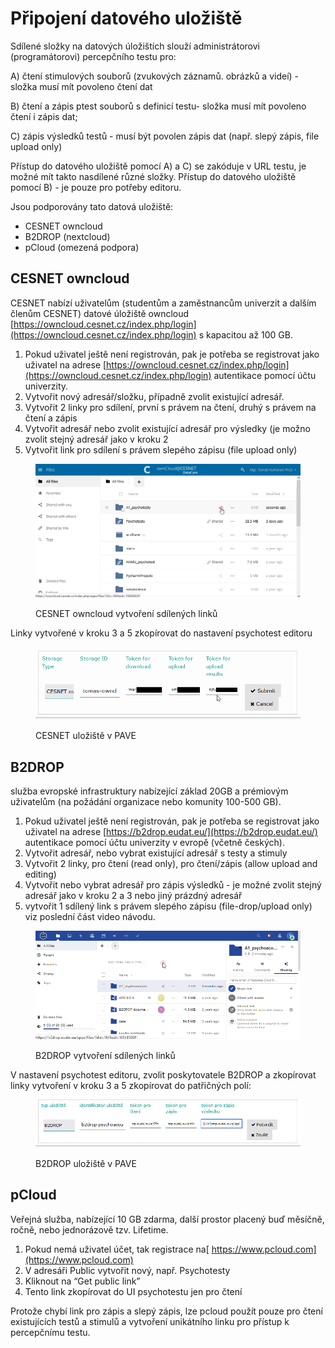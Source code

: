 # Připojení datového uložiště

Sdílené složky na datových úložištích slouží administrátorovi (programátorovi) percepčního testu pro:

A) čtení stimulových souborů (zvukových záznamů. obrázků a videí)  - složka musí mít povoleno čtení dat

B) čtení a zápis ptest souborů s definicí testu- složka musí mít povoleno čtení i zápis dat;

C) zápis výsledků testů - musí být povolen zápis dat (např. slepý zápis, file upload only)

Přístup do datového uložiště pomocí A) a C) se zakóduje v URL testu, je možné mít takto nasdílené různé složky. Přístup do datového uložiště pomocí B) - je pouze pro potřeby editoru.

Jsou podporovány tato datová uložiště:

* CESNET owncloud&#x20;
* B2DROP (nextcloud)
* pCloud (omezená podpora)

## CESNET owncloud

CESNET nabízí uživatelům (studentům a zaměstnancům univerzit a dalším členům CESNET) datové úložiště owncloud [https://owncloud.cesnet.cz/index.php/login](https://owncloud.cesnet.cz/index.php/login) s kapacitou až 100 GB.

1. Pokud uživatel ještě není registrován, pak je potřeba se registrovat jako uživatel na adrese [https://owncloud.cesnet.cz/index.php/login](https://owncloud.cesnet.cz/index.php/login) autentikace pomocí účtu univerzity.
2. Vytvořit nový adresář/složku, případně zvolit existující adresář.
3. Vytvořit 2 linky pro sdílení, první s právem na čtení, druhý s právem na čtení a zápis
4. Vytvořit adresář nebo zvolit existující adresář pro výsledky (je možno zvolit stejný adresář jako v kroku 2
5. Vytvořit link pro sdílení s právem slepého zápisu (file upload only)

<figure><img src="../.gitbook/assets/firefox_wdsI9TECwH.gif" alt=""><figcaption><p>CESNET owncloud vytvoření sdílených linků</p></figcaption></figure>

Linky vytvořené v kroku 3 a 5 zkopírovat do nastavení psychotest editoru

<figure><img src="../.gitbook/assets/firefox_RPk7lpK389.png" alt=""><figcaption><p>CESNET uložiště v PAVE</p></figcaption></figure>



## B2DROP

služba evropské infrastruktury nabízející základ 20GB a prémiovým uživatelům (na požádání organizace nebo komunity 100-500 GB).&#x20;

1. Pokud uživatel ještě není registrován, pak je potřeba se registrovat jako uživatel na adrese [https://b2drop.eudat.eu/](https://b2drop.eudat.eu/) autentikace pomocí účtu univerzity v evropě (včetně českých).&#x20;
2. Vytvořit adresář, nebo vybrat existující adresář s testy a stimuly
3. Vytvořit 2 linky, pro čtení (read only), pro čtení/zápis (allow upload and editing)
4. Vytvořit nebo vybrat adresář pro zápis výsledků - je možné zvolit stejný adresář jako v kroku 2 a 3 nebo jiný prázdný adresář
5. vytvořit 1 sdílený link s právem slepého zápisu (file-drop/upload only) viz poslední část video návodu.

<figure><img src="../.gitbook/assets/PxKeystrokesUi_NTo1PB93Pl.gif" alt=""><figcaption><p>B2DROP vytvoření sdílených linků</p></figcaption></figure>

V nastavení psychotest editoru, zvolit poskytovatele B2DROP a zkopírovat linky vytvoření v kroku 3 a 5 zkopírovat do patřičných polí:

<figure><img src="../.gitbook/assets/firefox_qz9ajI9eOw.png" alt=""><figcaption><p>B2DROP uložiště v PAVE</p></figcaption></figure>

## pCloud

Veřejná služba, nabízející 10 GB zdarma, další prostor placený buď měsíčně, ročně, nebo jednorázově tzv. Lifetime.

1. Pokud nemá uživatel účet, tak registrace na[ https://www.pcloud.com](https://www.pcloud.com)
2. V adresáři Public vytvořit nový, např. Psychotesty
3. Kliknout na “Get public link”
4. Tento link zkopírovat do UI psychotestu jen pro čtení

Protože chybí link pro zápis a slepý zápis, lze pcloud použít pouze pro čtení existujících testů a stimulů a vytvoření unikátního linku pro přístup k percepčnímu testu.
